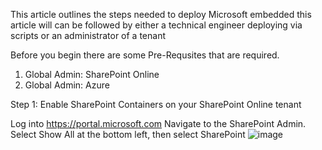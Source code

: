 This article outlines the steps needed to deploy Microsoft embedded this article will can be followed by either a technical engineer deploying via scripts or an administrator of a tenant

Before you begin there are some Pre-Requsites that are required.

1. Global Admin: SharePoint Online
2. Global Admin: Azure


Step 1: Enable SharePoint Containers on your SharePoint Online tenant

Log into https://portal.microsoft.com
Navigate to the SharePoint Admin. Select Show All at the bottom left, then select SharePoint
![image](https://github.com/intikhabalam/SPE/assets/171198457/7e3b1fbf-be41-40d9-904d-fc76267c0990)
